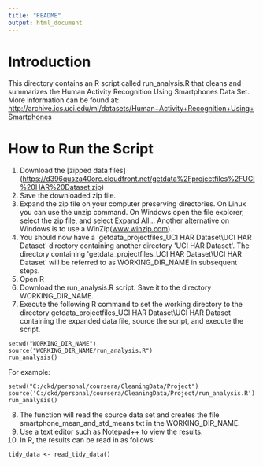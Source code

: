 ```yaml
---
title: "README"
output: html_document
---
```


# Introduction

This directory contains an R script called run_analysis.R that cleans and summarizes the Human Activity Recognition Using Smartphones Data Set.  More information can be found at: http://archive.ics.uci.edu/ml/datasets/Human+Activity+Recognition+Using+Smartphones

# How to Run the Script
1. Download the [zipped data files] (https://d396qusza40orc.cloudfront.net/getdata%2Fprojectfiles%2FUCI%20HAR%20Dataset.zip) 
2. Save the downloaded zip file.
3. Expand the zip file on your computer preserving directories.  On Linux you can use the unzip command. On Windows open the file explorer, select the zip file, and select Expand All...  Another alternative on Windows is to use a WinZip(www.winzip.com).  
4. You should now have a 'getdata_projectfiles_UCI HAR Dataset\UCI HAR Dataset' directory containing another directory 'UCI HAR Dataset'.  The directory containing 'getdata_projectfiles_UCI HAR Dataset\UCI HAR Dataset' will be referred to as WORKING_DIR_NAME in subsequent steps.
5. Open R
6. Download the run_analysis.R script.  Save it to the directory WORKING_DIR_NAME.
7. Execute the following R command to set the working directory to the directory getdata_projectfiles_UCI HAR Dataset\UCI HAR Dataset containing the expanded data file, source the script, and execute the script.
````
setwd("WORKING_DIR_NAME")
source("WORKING_DIR_NAME/run_analysis.R")
run_analysis()
````
For example:
````
setwd("C:/ckd/personal/coursera/CleaningData/Project")
source('C:/ckd/personal/coursera/CleaningData/Project/run_analysis.R')
run_analysis()
````
8. The function will read the source data set and creates the file smartphone_mean_and_std_means.txt in the WORKING_DIR_NAME.
9. Use a text editor such as Notepad++ to view the results.
10. In R, the results can be read in as follows:
````
tidy_data <- read_tidy_data()
````
